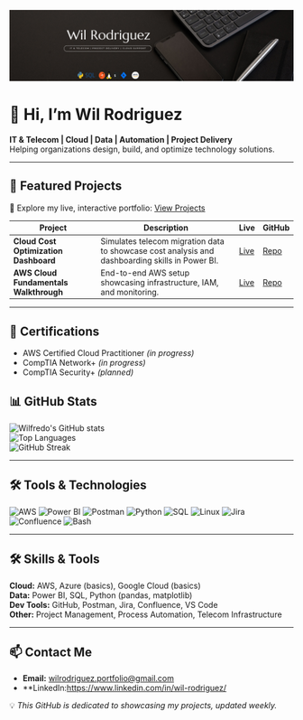![Portfolio Banner](https://raw.githubusercontent.com/wilrodriguez-portfolio/wilrodriguez-portfolio/refs/heads/main/BLack%20Minimalist%20Banner.wilrodriguezportfolio.png)

# 👋 Hi, I’m Wil Rodriguez  
**IT & Telecom | Cloud | Data | Automation | Project Delivery**  
Helping organizations design, build, and optimize technology solutions.

---

## 🚀 Featured Projects  
📌 Explore my live, interactive portfolio: [View Projects](#)

| Project | Description | Live | GitHub |
|---------|-------------|------|--------|
| **Cloud Cost Optimization Dashboard** | Simulates telecom migration data to showcase cost analysis and dashboarding skills in Power BI. | [Live](#) | [Repo](#) |
| **AWS Cloud Fundamentals Walkthrough** | End-to-end AWS setup showcasing infrastructure, IAM, and monitoring. | [Live](#) | [Repo](#) |

---

## 📜 Certifications

- AWS Certified Cloud Practitioner *(in progress)*
- CompTIA Network+ *(in progress)*
- CompTIA Security+ *(planned)*


## 📊 GitHub Stats  
![Wilfredo's GitHub stats](https://github-readme-stats.vercel.app/api?username=wilrodriguez-portfolio&show_icons=true&theme=radical)  
![Top Languages](https://github-readme-stats.vercel.app/api/top-langs/?username=wilrodriguez-portfolio&layout=compact&theme=radical)  
![GitHub Streak](https://streak-stats.demolab.com?user=wilrodriguez-portfolio&theme=radical&border_radius=4.5)

---

## 🛠 Tools & Technologies  

![AWS](https://img.shields.io/badge/-AWS-05122A?style=flat&logo=amazon-aws)
![Power BI](https://img.shields.io/badge/-Power%20BI-05122A?style=flat&logo=power-bi)
![Postman](https://img.shields.io/badge/-Postman-05122A?style=flat&logo=postman)
![Python](https://img.shields.io/badge/-Python-05122A?style=flat&logo=python)
![SQL](https://img.shields.io/badge/-SQL-05122A?style=flat&logo=postgresql)
![Linux](https://img.shields.io/badge/-Linux-05122A?style=flat&logo=linux)
![Jira](https://img.shields.io/badge/-Jira-05122A?style=flat&logo=jira)
![Confluence](https://img.shields.io/badge/-Confluence-05122A?style=flat&logo=confluence)
![Bash](https://img.shields.io/badge/-Bash-05122A?style=flat&logo=gnu-bash&logoColor=white)


---

## 🛠 Skills & Tools

**Cloud:** AWS, Azure (basics), Google Cloud (basics)  
**Data:** Power BI, SQL, Python (pandas, matplotlib)  
**Dev Tools:** GitHub, Postman, Jira, Confluence, VS Code  
**Other:** Project Management, Process Automation, Telecom Infrastructure

---

## 📫 Contact Me

- **Email:** [wilrodriguez.portfolio@gmail.com](mailto:wilrodriguez.portfolio@gmail.com)  
- **LinkedIn:https://www.linkedin.com/in/wil-rodriguez/  




💡 *This GitHub is dedicated to showcasing my projects, updated weekly.*

